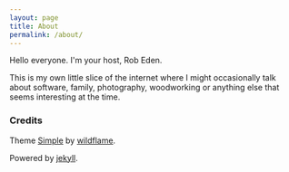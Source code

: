 ```yaml
---
layout: page
title: About
permalink: /about/
---
```



<div class="authorimage box" style="background: url({{site.baseurl}}/assets/img/Rob.jpg)"></div>
Hello everyone. I'm your host, Rob Eden.

This is my own little slice of the internet where I might occasionally talk about software,
family, photography, woodworking or anything else that seems interesting at the time.


### Credits
Theme [Simple](https://github.com/wild-flame/jekyll-simple) by [wildflame](http://wildflame.me).

Powered by [jekyll](http://jekyllrb.com/).
